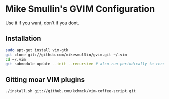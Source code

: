 # Mike Smullin's GVIM Configuration

Use it if you want, don't if you dont.

## Installation

```bash
sudo apt-get install vim-gtk
git clone git://github.com/mikesmullin/gvim.git ~/.vim
cd ~/.vim
git submodule update --init --recursive # also run periodically to receive updates
```

## Gitting moar VIM plugins

```bash
./install.sh git://github.com/kchmck/vim-coffee-script.git
```
